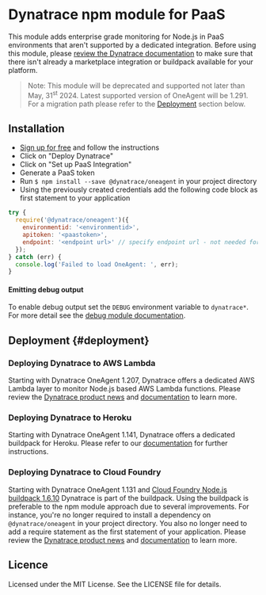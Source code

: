 # Dynatrace npm module for PaaS

This module adds enterprise grade monitoring for Node.js in PaaS environments that aren't supported by a dedicated integration.
Before using this module, please [review the Dynatrace documentation](https://www.dynatrace.com/support/help/setup-and-configuration/setup-on-cloud-platforms) to
make sure that there isn't already a marketplace integration or buildpack available for your platform.

> Note: This module will be deprecated and supported not later than May, 31<sup>st</sup> 2024. Latest supported version of OneAgent will be 1.291. For a migration path please refer to the [Deployment](#deployment) section below.

## Installation

* [Sign up for free](https://www.dynatrace.com/trial/) and follow the instructions
* Click on "Deploy Dynatrace"
* Click on "Set up PaaS Integration"
* Generate a PaaS token
* Run `$ npm install --save @dynatrace/oneagent` in your project directory
* Using the previously created credentials add the following code block as first statement to your application

```js
try {
  require('@dynatrace/oneagent')({
    environmentid: '<environmentid>',
    apitoken: '<paastoken>',
    endpoint: '<endpoint url>' // specify endpoint url - not needed for SaaS customers
  });
} catch (err) {
  console.log('Failed to load OneAgent: ', err);
}
```
#### Emitting debug output

To enable debug output set the `DEBUG` environment variable to `dynatrace*`. For more detail see the [debug module documentation](https://www.npmjs.com/package/debug).

## Deployment {#deployment}

### Deploying Dynatrace to AWS Lambda

Starting with Dynatrace OneAgent 1.207, Dynatrace offers a dedicated AWS Lambda layer to monitor Node.js based AWS Lambda functions. Please review the [Dynatrace product news](https://www.dynatrace.com/news/blog/dynatrace-extends-distributed-tracing-for-serverless-on-aws-lambda/) and [documentation](https://www.dynatrace.com/support/help/technology-support/cloud-platforms/amazon-web-services/integrations/deploy-oneagent-as-lambda-extension/) to learn more.

### Deploying Dynatrace to Heroku

Starting with Dynatrace OneAgent 1.141, Dynatrace offers a dedicated buildpack for Heroku. Please refer to our [documentation](https://www.dynatrace.com/support/help/how-to-use-dynatrace/infrastructure-monitoring/cloud-platform-monitoring/heroku-monitoring) for further instructions.

### Deploying Dynatrace to Cloud Foundry

Starting with Dynatrace OneAgent 1.131 and [Cloud Foundry Node.js buildpack 1.6.10](https://github.com/cloudfoundry/nodejs-buildpack/releases/tag/v1.6.10) Dynatrace is part of the buildpack.
Using the buildpack is preferable to the npm module approach due to several improvements. For instance,
you're no longer required to install a dependency on `@dynatrace/oneagent` in your project directory.
You also no longer need to add a require statement as the first statement of your application.
Please review the [Dynatrace product news](https://www.dynatrace.com/blog/support-for-node-js-apps-on-cloud-foundry-paas/)
and [documentation](https://www.dynatrace.com/support/help/setup-and-configuration/setup-on-container-platforms/cloud-foundry/deploy-oneagent-on-pivotal-web-services-for-application-only-monitoring)
to learn more.

## Licence

Licensed under the MIT License. See the LICENSE file for details.
